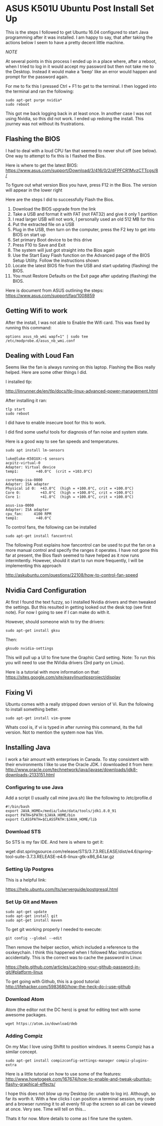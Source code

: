 # ASUS K501U Ubuntu Post Install Set Up

This is the steps I followed to get Ubuntu 16.04 configured to start Java programming after it was installed. I am happy to say, that after taking the actions below I seem to have a pretty decent little machine.

_NOTE_

At several points in this process I ended up in a place where, after a reboot, when I tried to log in it would accept my password but then not take me to the Desktop. Instead it would make a 'beep' like an error would happen and prompt for the password again.

For me to fix this I pressed Ctrl + F1 to get to the terminal. I then logged into the terminal and ran the following:

```shell
sudo apt-get purge nvidia*
sudo reboot
```

This got me back logging back in at least once. In another case I was not using Nvidia, so this did not work. I ended up redoing the install. This journey was not without its frustrations.

## Flashing the BIOS

I had to deal with a loud CPU fan that seemed to never shut off (see below). One way to attempt to fix this is I flashed the Bios.

Here is where to get the latest BIOS:
https://www.asus.com/support/Download/3/416/0/2/dFPFCR1MvzCTTcgs/8/

To figure out what version Bios you have, press F12 in the Bios. The version will appear in the lower right

Here are the steps I did to successfully Flash the Bios.

1. Download the BIOS upgrade from the link
2. Take a USB and format it with FAT (not FAT32) and give it only 1 partition
2. I read larger USB will not work, I personally used an old 512 MB for this
4. Put the extracted file on a USB
5. Plug in the USB, then turn on the computer, press the F2 key to get into BIOS on start up
6. Set primary Boot device to be this drive
7. Press F10 to Save and Exit
8. The system will just got straight into the Bios again
9. Use the Start Easy Flash function on the Advanced page of the BIOS Setup Utility. Follow the instructions shown
10. Locate the latest BIOS file from the USB and start updating (flashing) the BIOS.
11. You must Restore Defaults on the Exit page after updating (flashing) the BIOS.

Here is document from ASUS outlining the steps:
https://www.asus.com/support/faq/1008859

## Getting Wifi to work

After the install, I was not able to Enable the Wifi card. This was fixed by running this command:

```shell
options asus_nb_wmi wapf=1" | sudo tee /etc/modprobe.d/asus_nb_wmi.conf
```

## Dealing with Loud Fan

Seems like the fan is always running on this laptop. Flashing the Bios really helped. Here are some other things I did.

I installed tlp:

http://linrunner.de/en/tlp/docs/tlp-linux-advanced-power-management.html

After installing it ran:

```shell
tlp start
sudo reboot
```
I did have to enable insecure boot for this to work.

I did find some useful tools for diagnosis of fan noise and system state.

Here is a good way to see fan speeds and temperatures.

```shell
sudo apt install lm-sensors

luke@luke-K501UX:~$ sensors
acpitz-virtual-0
Adapter: Virtual device
temp1:        +40.0°C  (crit = +103.0°C)

coretemp-isa-0000
Adapter: ISA adapter
Physical id 0:  +43.0°C  (high = +100.0°C, crit = +100.0°C)
Core 0:         +43.0°C  (high = +100.0°C, crit = +100.0°C)
Core 1:         +41.0°C  (high = +100.0°C, crit = +100.0°C)

asus-isa-0000
Adapter: ISA adapter
cpu_fan:     4100 RPM
temp1:        +40.0°C  

```

To control fans, the following can be installed

```shell
sudo apt-get install fancontrol
```

The following Post explains how fancontrol can be used to put the fan on a more manual control and specify the ranges it operates. I have not gone this far at present, the Bios flash seemed to have helped as it now runs intermitently. However, should it start to run more frequently, I will be implementing this approach

http://askubuntu.com/questions/22108/how-to-control-fan-speed

## Nvidia Card Configuration

At first I found the text fuzzy, so I installed Nvidia drivers and then tweaked the settings. But this resulted in getting looked out the desk top (see first note). For now I going to see if I can make do with it.

However, should someone wish to try the drivers:

```shell
sudo apt-get install gksu
```

Then:
```shell
gksudo nvidia-settings
```

This will pull up a UI to fine tune the Graphic Card setting. Note: To run this you will need to use the NVidia drivers (3rd party on Linux).

Here is a tutorial with more information on that:
https://sites.google.com/site/easylinuxtipsproject/display

## Fixing Vi

Ubuntu comes with a really stripped down version of Vi. Run the following to install something better.

```shell
sudo apt-get install vim-gnome
```

Whats cool is, if vi is typed in after running this command, its the full version. Not to mention the system now has Vim.

## Installing Java

I work a fair amount with enterprises in Canada. To stay consistent with their environments I like to use the Oracle JDK. I downloaded it from here:
http://www.oracle.com/technetwork/java/javase/downloads/jdk8-downloads-2133151.html

### Configuring to use Java
Add a script (I usually call mine java.sh) like the following to /etc/profile.d

```shell
#!/bin/bash
export JAVA_HOME=/media/luke/data/tools/jdk1.8.0_91
export PATH=$PATH:$JAVA_HOME/bin
export CLASSPATH=$CLASSPATH:$JAVA_HOME/lib
```

### Download STS

So STS is my fav IDE. And here is where to get it:

wget dist.springsource.com/release/STS/3.7.3.RELEASE/dist/e4.6/spring-tool-suite-3.7.3.RELEASE-e4.6-linux-gtk-x86_64.tar.gz

### Setting Up Postgres

This is a helpful link:

https://help.ubuntu.com/lts/serverguide/postgresql.html

### Set Up Git and Maven

```shell
sudo apt-get update
sudo apt-get install git
sudo apt-get install maven
```

To get git working properly I needed to execute:

```shell
git config --global --edit
```
Then remove the helper section, which included a reference to the osxkeychain. I think this happened when I followed Mac instructions accidentally. This is the correct was to cache the password in Linux:

https://help.github.com/articles/caching-your-github-password-in-git/#platform-linux

To get going with Github, this is a good tutorial:
http://lifehacker.com/5983680/how-the-heck-do-i-use-github



### Download Atom

Atom (the editor not the DC hero) is great for editing text with some awesome packages.

```shell
wget https://atom.io/download/deb
```

### Adding Compiz

On my Mac I love using Shiftit to position windows. It seems Compiz has a similar concept.

```shell
sudo apt-get install compizconfig-settings-manager compiz-plugins-extra
```
Here is a little tutorial on how to use some of the features:
http://www.howtogeek.com/167674/how-to-enable-and-tweak-ubuntus-flashy-graphical-effects/

I hope this does not blow up my Desktop (ie: unable to log in). Although, so far its worth it. With a few clicks I can position a terminal session, my code and a browser running it to all evenly fill up the screen so all can be viewed at once. Very see. Time will tell on this...

Thats it for now. More details to come as I fine tune the system.

